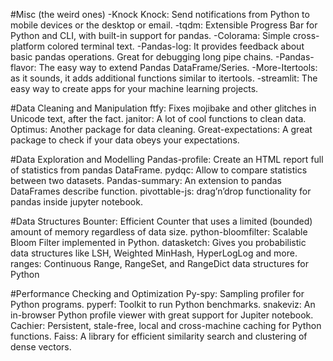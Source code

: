 
#Misc (the weird ones)
-Knock Knock: Send notifications from Python to mobile devices or the desktop or email.
-tqdm: Extensible Progress Bar for Python and CLI, with built-in support for pandas.
-Colorama: Simple cross-platform colored terminal text.
-Pandas-log: It provides feedback about basic pandas operations. Great for debugging long pipe chains.
-Pandas-flavor: The easy way to extend Pandas DataFrame/Series.
-More-Itertools: as it sounds, it adds additional functions similar to itertools.
-streamlit: The easy way to create apps for your machine learning projects.

#Data Cleaning and Manipulation
ftfy: Fixes mojibake and other glitches in Unicode text, after the fact.
janitor: A lot of cool functions to clean data.
Optimus: Another package for data cleaning.
Great-expectations: A great package to check if your data obeys your expectations.

#Data Exploration and Modelling
Pandas-profile: Create an HTML report full of statistics from pandas DataFrame.
pydqc: Allow to compare statistics between two datasets.
Pandas-summary: An extension to pandas DataFrames describe function.
pivottable-js: drag’n’drop functionality for pandas inside jupyter notebook.

#Data Structures
Bounter: Efficient Counter that uses a limited (bounded) amount of memory regardless of data size.
python-bloomfilter: Scalable Bloom Filter implemented in Python.
datasketch: Gives you probabilistic data structures like LSH, Weighted MinHash, HyperLogLog and more.
ranges: Continuous Range, RangeSet, and RangeDict data structures for Python

#Performance Checking and Optimization
Py-spy: Sampling profiler for Python programs.
pyperf: Toolkit to run Python benchmarks.
snakeviz: An in-browser Python profile viewer with great support for Jupiter notebook.
Cachier: Persistent, stale-free, local and cross-machine caching for Python functions.
Faiss: A library for efficient similarity search and clustering of dense vectors.
